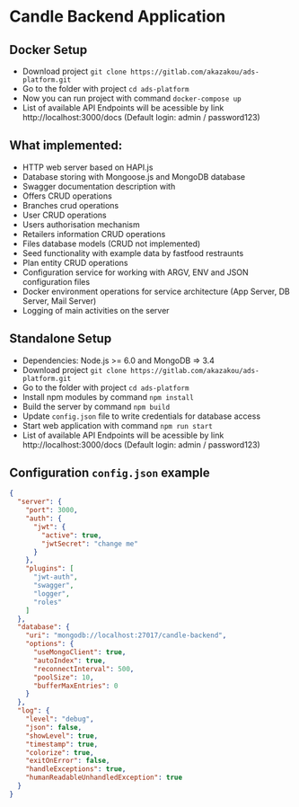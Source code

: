 # Candle Backend Application

## Docker Setup

* Download project `git clone https://gitlab.com/akazakou/ads-platform.git`
* Go to the folder with project `cd ads-platform`
* Now you can run project with command `docker-compose up`
* List of available API Endpoints will be acessible by link http://localhost:3000/docs (Default login: admin / password123)

## What implemented: 

* HTTP web server based on HAPI.js
* Database storing with Mongoose.js and MongoDB database
* Swagger documentation description with 
* Offers CRUD operations
* Branches crud operations
* User CRUD operations
* Users authorisation mechanism
* Retailers information CRUD operations
* Files database models (CRUD not implemented)
* Seed functionality with example data by fastfood restraunts
* Plan entity CRUD operations
* Configuration service for working with ARGV, ENV and JSON configuration files
* Docker environment operations for service architecture (App Server, DB Server, Mail Server)
* Logging of main activities on the server

## Standalone Setup

* Dependencies: Node.js >= 6.0 and MongoDB => 3.4
* Download project `git clone https://gitlab.com/akazakou/ads-platform.git`
* Go to the folder with project `cd ads-platform`
* Install npm modules by command `npm install`
* Build the server by command `npm build`
* Update `config.json` file to write credentials for database access
* Start web application with command `npm run start`
* List of available API Endpoints will be acessible by link http://localhost:3000/docs (Default login: admin / password123)

## Configuration `config.json` example

```json
{
  "server": {
    "port": 3000,
    "auth": {
      "jwt": {
        "active": true,
        "jwtSecret": "change me"
      }
    },
    "plugins": [
      "jwt-auth",
      "swagger",
      "logger",
      "roles"
    ]
  },
  "database": {
    "uri": "mongodb://localhost:27017/candle-backend",
    "options": {
      "useMongoClient": true,
      "autoIndex": true,
      "reconnectInterval": 500,
      "poolSize": 10,
      "bufferMaxEntries": 0
    }
  },
  "log": {
    "level": "debug",
    "json": false,
    "showLevel": true,
    "timestamp": true,
    "colorize": true,
    "exitOnError": false,
    "handleExceptions": true,
    "humanReadableUnhandledException": true
  }
}
```
